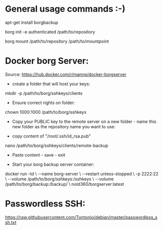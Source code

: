 # General usage commands :-)

apt-get install borgbackup

borg init -e authenticated /path/to/repository

borg mount /path/to/repository /path/to/mountpoint

# Docker borg Server:

Source: https://hub.docker.com/r/mannp/docker-borgserver

- create a folder that will host your keys:

mkdir -p /path/to/borg/sshkeys/clients

- Ensure correct rights on folder:

chown 1000:1000 /path/to/borg/sshkeys

- Copy your PUBLIC key to the remote server on a new folder - name this new folder as the repository name you want to use:

- copy content of "/root/.ssh/id_rsa.pub"

nano /path/to/borg/sshkeys/clients/remote-backup

- Paste content - save - exit

- Start your borg backup server container:

docker run -td \\
    --name borg-server \\
    --restart unless-stopped \\
    -p 2222:22 \\
    --volume /path/to/borg/sshkeys:/sshkeys \\
    --volume /path/to/borg/backup:/backup/ \\
    nold360/borgserver:latest


# Passwordless SSH:

https://raw.githubusercontent.com/Tontonjo/debian/master/passwordless_ssh.txt
